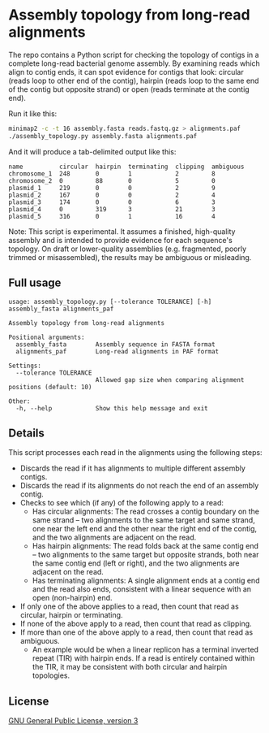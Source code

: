 # Assembly topology from long-read alignments

The repo contains a Python script for checking the topology of contigs in a complete long-read bacterial genome assembly. By examining reads which align to contig ends, it can spot evidence for contigs that look: circular (reads loop to other end of the contig), hairpin (reads loop to the same end of the contig but opposite strand) or open (reads terminate at the contig end).

Run it like this:
```bash
minimap2 -c -t 16 assembly.fasta reads.fastq.gz > alignments.paf
./assembly_topology.py assembly.fasta alignments.paf
```

And it will produce a tab-delimited output like this:
```
name          circular  hairpin  terminating  clipping  ambiguous
chromosome_1  248       0        1            2         8
chromosome_2  0         88       0            5         0
plasmid_1     219       0        0            2         9
plasmid_2     167       0        0            2         4
plasmid_3     174       0        0            6         3
plasmid_4     0         319      3            21        3
plasmid_5     316       0        1            16        4
```

Note: This script is experimental. It assumes a finished, high-quality assembly and is intended to provide evidence for each sequence's topology. On draft or lower-quality assemblies (e.g. fragmented, poorly trimmed or misassembled), the results may be ambiguous or misleading.



## Full usage

```
usage: assembly_topology.py [--tolerance TOLERANCE] [-h] assembly_fasta alignments_paf

Assembly topology from long-read alignments

Positional arguments:
  assembly_fasta        Assembly sequence in FASTA format
  alignments_paf        Long-read alignments in PAF format

Settings:
  --tolerance TOLERANCE
                        Allowed gap size when comparing alignment positions (default: 10)

Other:
  -h, --help            Show this help message and exit
```



## Details

This script processes each read in the alignments using the following steps:
* Discards the read if it has alignments to multiple different assembly contigs.
* Discards the read if its alignments do not reach the end of an assembly contig.
* Checks to see which (if any) of the following apply to a read:
  * Has circular alignments: The read crosses a contig boundary on the same strand – two alignments to the same target and same strand, one near the left end and the other near the right end of the contig, and the two alignments are adjacent on the read.
  * Has hairpin alignments: The read folds back at the same contig end – two alignments to the same target but opposite strands, both near the same contig end (left or right), and the two alignments are adjacent on the read.
  * Has terminating alignments: A single alignment ends at a contig end and the read also ends, consistent with a linear sequence with an open (non-hairpin) end.
* If only one of the above applies to a read, then count that read as circular, hairpin or terminating.
* If none of the above apply to a read, then count that read as clipping.
* If more than one of the above apply to a read, then count that read as ambiguous.
  * An example would be when a linear replicon has a terminal inverted repeat (TIR) with hairpin ends. If a read is entirely contained within the TIR, it may be consistent with both circular and hairpin topologies.



## License

[GNU General Public License, version 3](https://www.gnu.org/licenses/gpl-3.0.html)
